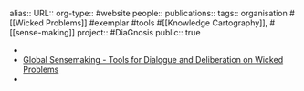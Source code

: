 alias::
URL::
org-type:: #website 
people::
publications:: 
tags:: organisation #[[Wicked Problems]] #exemplar #tools #[[Knowledge Cartography]], #[[sense-making]]
project:: #DiaGnosis 
public:: true

-
- [Global Sensemaking - Tools for Dialogue and Deliberation on Wicked Problems](http://globalsensemaking.net/)
-